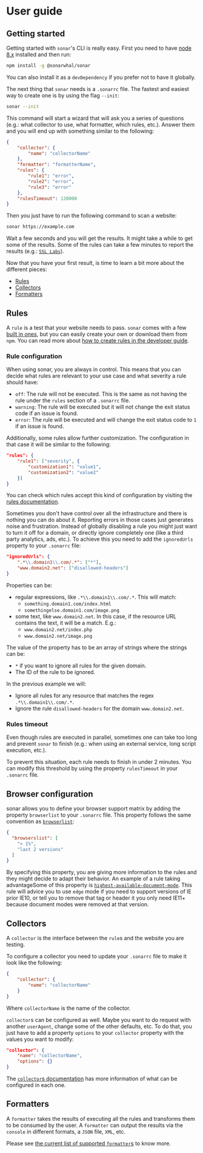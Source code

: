 # User guide

## Getting started

Getting started with `sonar`'s CLI is really easy. First you need
to have [node 8.x](https://nodejs.org/en/download/current/) installed
and then run:

```bash
npm install -g @sonarwhal/sonar
```

You can also install it as a `devDependency` if you prefer not to
have it globally.

The next thing that `sonar` needs is a `.sonarrc` file. The fastest
and easiest way to create one is by using the flag `--init`:

```bash
sonar --init
```

This command will start a wizard that will ask you a series of questions
(e.g.: what collector to use, what formatter, which rules, etc.). Answer
them and you will end up with something similar to the following:

```json
{
    "collector": {
        "name": "collectorName"
    },
    "formatter": "formatterName",
    "rules": {
        "rule1": "error",
        "rule2": "error",
        "rule3": "error"
    },
    "rulesTimeout": 120000
}
```

Then you just have to run the following command to scan a website:

```bash
sonar https://example.com
```

Wait a few seconds and you will get the results. It might take a while
to get some of the results. Some of the rules can take a few minutes to
report the results (e.g.: [`SSL Labs`](./rules/ssllabs.md)).

Now that you have your first result, is time to learn a bit more about
the different pieces:

* [Rules](#rules)
* [Collectors](#collectors)
* [Formatters](#formatters)

## Rules

A `rule` is a test that your website needs to pass. `sonar` comes with
a few [built in ones](./rules/), but you can easily create your own or
download them from `npm`. You can read more about
[how to create rules in the developer guide](../developer-guide/rules/index.md).

### Rule configuration

When using sonar, you are always in control. This means that you can
decide what rules are relevant to your use case and what severity a rule
should have:

* `off`: The rule will not be executed. This is the same as not having
  the rule under the `rules` section of a `.sonarrc` file.
* `warning`: The rule will be executed but it will not change the exit
  status code if an issue is found.
* `error`: The rule will be executed and will change the exit status
  code to `1` if an issue is found.

Additionally, some rules allow further customization. The configuration
in that case it will be similar to the following:

```json
"rules": {
    "rule1": ["severity", {
        "customization1": "value1",
        "customization2": "value2"
    }]
}
```

You can check which rules accept this kind of configuration by
visiting the [rules documentation](./rules/).

Sometimes you don't have control over all the infrastructure and there
is nothing you can do about it. Reporting errors in those cases just
generates noise and frustration. Instead of globally disabling a rule
you might just want to turn it off for a domain, or directly ignore
completely one (like a third party analytics, ads, etc.). To achieve
this you need to add the `ignoredUrls` property to your `.sonarrc` file:

```json
"ignoredUrls": {
    ".*\\.domain1\\.com/.*": ["*"],
    "www.domain2.net": ["disallowed-headers"]
}
```

Properties can be:

* regular expressions, like `.*\\.domain1\\.com/.*`. This will match:
  * `something.domain1.com/index.html`
  * `somethingelse.domain1.com/image.png`
* some text, like `www.domain2.net`. In this case, if the resource URL
  contains the text, it will be a match. E.g.:
  * `www.domain2.net/index.php`
  * `www.domain2.net/image.png`

The value of the property has to be an array of strings where the
strings can be:

* `*` if you want to ignore all rules for the given domain.
* The ID of the rule to be ignored.

In the previous example we will:

* Ignore all rules for any resource that matches the regex
  `.*\\.domain1\\.com/.*`.
* Ignore the rule `disallowed-headers` for the domain `www.domain2.net`.

### Rules timeout

Even though rules are executed in parallel, sometimes one can take too
long and prevent `sonar` to finish (e.g.: when using an external service,
long script execution, etc.).

To prevent this situation, each rule needs to finish in under 2 minutes.
You can modify this threshold by using the property `rulesTimeout` in
your `.sonarrc` file.

## Browser configuration

sonar allows you to define your browser support matrix by adding the property
`browserlist` to your `.sonarrc` file. This property follows the same
convention as [`browserlist`](https://github.com/ai/browserslist):

```json
{
  "browserslist": [
    "> 1%",
    "last 2 versions"
  ]
}
```

By specifying this property, you are giving more information to the rules and
they might decide to adapt their behavior. An example of a rule taking
advantageSome of this property is
[`highest-available-document-mode`](./rules/highest-available-document-mode.md).
This rule will advice you to use `edge` mode if you need to support versions of
IE prior IE10, or tell you to remove that tag or header it you only need IE11+
because document modes were removed at that version.

## Collectors

A `collector` is the interface between the `rule`s and the website
you are testing.

To configure a collector you need to update your `.sonarrc` file to
make it look like the following:

```json
{
    "collector": {
        "name": "collectorName"
    }
}
```

Where `collectorName` is the name of the collector.

`collector`s can be configured as well. Maybe you want to do request
with another `userAgent`, change some of the other defaults, etc. To
do that, you just have to add a property `options` to your `collector`
property with the values you want to modify:

```json
"collector": {
    "name": "collectorName",
    "options": {}
}
```

The [`collector`s documentation](./collectors/index.md) has more information
of what can be configured in each one.

## Formatters

A `formatter` takes the results of executing all the rules and
transforms them to be consumed by the user. A `formatter` can output
the results via the `console` in different formats, a `JSON` file,
`XML`, etc.

Please see [the current list of supported `formatter`s](./formatters/index.md)
to know more.

